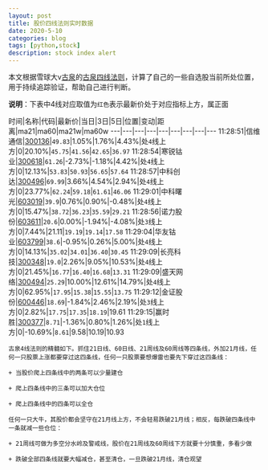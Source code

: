 ```yaml
---
layout: post
title: 股价四线法则实时数据
date: 2020-5-10
categories: blog
tags: [python,stock]
description: stock index alert
---
```



本文根据雪球大v[古泉](https://xueqiu.com/u/7148646888)的[古泉四线法则](https://xueqiu.com/7148646888/130498192)，计算了自己的一些自选股当前所处位置，用于持续追踪验证，帮助自己进行判断。

**说明**：下表中4线对应取值为`红色`表示最新价处于对应指标上方，属正面

时间|名称|代码|最新价|当日|3日|5日|位置|变动|距离|ma21|ma60|ma21w|ma60w
---|---|---|---|---|---|---|---|---
11:28:51|信维通信|[300136](https://xueqiu.com/S/SZ300136)|`49.83`|1.05%|1.76%|4.43%|处`4`线上方|0|20.10%|`45.75`|`41.56`|`42.65`|`36.97`
11:28:54|寒锐钴业|[300618](https://xueqiu.com/S/SZ300618)|`61.26`|-2.73%|-1.18%|4.42%|处`4`线上方|0|12.13%|`53.83`|`50.93`|`56.65`|`57.64`
11:28:57|中科创达|[300496](https://xueqiu.com/S/SZ300496)|`69.99`|3.66%|4.54%|2.94%|处`4`线上方|0|23.77%|`62.24`|`59.18`|`61.61`|`46.06`
11:29:01|中科曙光|[603019](https://xueqiu.com/S/SH603019)|`39.9`|0.76%|0.90%|-0.48%|处`4`线上方|0|15.47%|`38.72`|`36.23`|`35.59`|`29.21`
11:28:56|诺力股份|[603611](https://xueqiu.com/S/SH603611)|`20.6`|0.00%|-1.94%|-4.08%|处`3`线上方|0|7.44%|21.11|`19.19`|`19.14`|`17.58`
11:29:04|华友钴业|[603799](https://xueqiu.com/S/SH603799)|`38.6`|-0.95%|0.26%|5.00%|处`4`线上方|0|14.13%|`35.02`|`34.01`|`36.40`|`30.45`
11:29:09|长亮科技|[300348](https://xueqiu.com/S/SZ300348)|`19.0`|2.26%|9.05%|10.53%|处`4`线上方|0|21.45%|`16.77`|`16.40`|`16.68`|`13.31`
11:29:09|盛天网络|[300494](https://xueqiu.com/S/SZ300494)|`25.29`|10.00%|12.61%|14.79%|处`4`线上方|0|62.95%|`17.95`|`15.38`|`15.55`|`13.75`
11:29:12|金证股份|[600446](https://xueqiu.com/S/SH600446)|`18.69`|-1.84%|2.46%|2.19%|处`3`线上方|0|2.82%|`17.75`|`17.35`|`18.19`|19.61
11:29:15|赢时胜|[300377](https://xueqiu.com/S/SZ300377)|`8.71`|-1.36%|0.80%|1.26%|处`1`线上方|0|-10.69%|`8.61`|9.58|10.19|10.93

```
古泉4线法则的精髓如下。抓住21日线、60日线、21周线及60周线等四条线，外加21月线，任何一只股票上涨都要穿过这四条线，任何一只股票要想爆雷也要先下穿过这四条线：

+ 当股价爬上四条线中的两条可以少量建仓

+ 爬上四条线中的三条可以加大仓位

+ 爬上四条线中的四条可以全仓

任何一只大牛，其股价都会坚守在21月线上方，不会轻易跌破21月线；相反，每跌破四条线中一条就减一些仓位：

+ 21周线可做为多空分水岭及警戒线，股价在21周线及60周线下方就要十分慎重，多看少做

+ 跌破全部四条线就要大幅减仓，甚至清仓，一旦跌破21月线，清仓观望
```